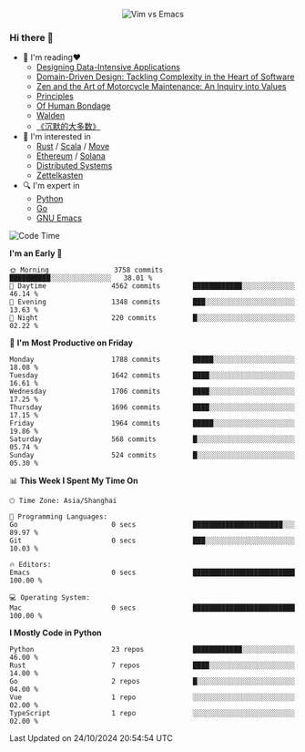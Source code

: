 <p align="center">
    <img src="https://gist.githubusercontent.com/coldnight/e696baffb094e71c96cb302118878eae/raw/40ea5053a6f66cc65f90f437e4173497da225958/banner.gif" alt="Vim vs Emacs" />
</p>

### Hi there 👋

- 📖 I'm reading❤️
    + [Designing Data-Intensive Applications](https://www.oreilly.com/library/view/designing-data-intensive-applications/9781491903063/)
    + [Domain-Driven Design: Tackling Complexity in the Heart of Software](https://www.dddcommunity.org/book/evans_2003/)
    + [Zen and the Art of Motorcycle Maintenance: An Inquiry into Values](https://en.wikipedia.org/wiki/Zen_and_the_Art_of_Motorcycle_Maintenance)
    + [Principles](https://www.principles.com/)
    + [Of Human Bondage](https://en.wikipedia.org/wiki/Of_Human_Bondage)
    + [Walden](https://en.wikipedia.org/wiki/Walden)
    + [《沉默的大多数》](https://en.wikipedia.org/wiki/Silent_majority)
- 🌱 I'm interested in
    + [Rust](https://www.rust-lang.org/) / [Scala](https://www.scala-lang.org/) / [Move](https://github.com/move-language/move/)
    + [Ethereum](https://ethereum.org/en/) / [Solana](https://solana.com/)
	+ [Distributed Systems](https://www.linuxzen.com/notes/topics/20200320174417_%E5%88%86%E5%B8%83%E5%BC%8F/)
	+ [Zettelkasten](https://www.linuxzen.com/notes/notes/20220120080920-slip_box/)
- 🔍 I'm expert in
    + [Python](https://www.python.org/)
    + [Go](https://go.dev/)
    + [GNU Emacs](https://www.gnu.org/software/emacs/)

<!--START_SECTION:waka-->
![Code Time](http://img.shields.io/badge/Code%20Time-3%2C158%20hrs%2050%20mins-blue)

**I'm an Early 🐤** 

```text
🌞 Morning                3758 commits        ██████████░░░░░░░░░░░░░░░   38.01 % 
🌆 Daytime                4562 commits        ████████████░░░░░░░░░░░░░   46.14 % 
🌃 Evening                1348 commits        ███░░░░░░░░░░░░░░░░░░░░░░   13.63 % 
🌙 Night                  220 commits         █░░░░░░░░░░░░░░░░░░░░░░░░   02.22 % 
```
📅 **I'm Most Productive on Friday** 

```text
Monday                   1788 commits        █████░░░░░░░░░░░░░░░░░░░░   18.08 % 
Tuesday                  1642 commits        ████░░░░░░░░░░░░░░░░░░░░░   16.61 % 
Wednesday                1706 commits        ████░░░░░░░░░░░░░░░░░░░░░   17.25 % 
Thursday                 1696 commits        ████░░░░░░░░░░░░░░░░░░░░░   17.15 % 
Friday                   1964 commits        █████░░░░░░░░░░░░░░░░░░░░   19.86 % 
Saturday                 568 commits         █░░░░░░░░░░░░░░░░░░░░░░░░   05.74 % 
Sunday                   524 commits         █░░░░░░░░░░░░░░░░░░░░░░░░   05.30 % 
```


📊 **This Week I Spent My Time On** 

```text
🕑︎ Time Zone: Asia/Shanghai

💬 Programming Languages: 
Go                       0 secs              ██████████████████████░░░   89.97 % 
Git                      0 secs              ███░░░░░░░░░░░░░░░░░░░░░░   10.03 % 

🔥 Editors: 
Emacs                    0 secs              █████████████████████████   100.00 % 

💻 Operating System: 
Mac                      0 secs              █████████████████████████   100.00 % 
```

**I Mostly Code in Python** 

```text
Python                   23 repos            ████████████░░░░░░░░░░░░░   46.00 % 
Rust                     7 repos             ████░░░░░░░░░░░░░░░░░░░░░   14.00 % 
Go                       2 repos             █░░░░░░░░░░░░░░░░░░░░░░░░   04.00 % 
Vue                      1 repo              ░░░░░░░░░░░░░░░░░░░░░░░░░   02.00 % 
TypeScript               1 repo              ░░░░░░░░░░░░░░░░░░░░░░░░░   02.00 % 
```




 Last Updated on 24/10/2024 20:54:54 UTC
<!--END_SECTION:waka-->
